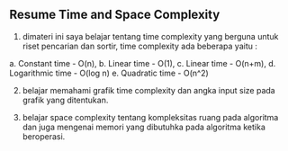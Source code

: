 Resume Time and Space Complexity
----------------------------------

1. dimateri ini saya belajar tentang time complexity yang berguna untuk riset pencarian dan sortir, time complexity ada beberapa yaitu :

a. Constant time - O(n), 
b. Linear time - O(1),
c. Linear time - O(n+m),
d. Logarithmic time - O(log n)
e. Quadratic time - O(n^2)

2. belajar memahami grafik time complexity dan angka input size pada grafik yang ditentukan.

3. belajar space complexity tentang kompleksitas ruang pada algoritma dan juga mengenai memori yang dibutuhka pada algoritma ketika beroperasi.